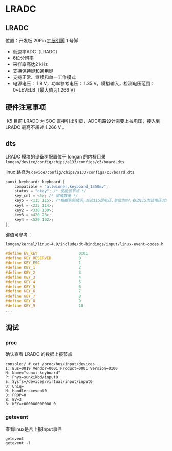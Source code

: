 # LRADC

## LRADC

位置：开发板 20Pin [扩展引脚](扩展引脚) 1 号脚

* 低速率ADC（LRADC）
* 6位分辨率
* 采样率高达2 kHz
* 支持保持键和通用键
* 支持正常、继续和单一工作模式
* 电源电压： 1.8 V，功率参考电压： 1.35 V，模拟输入，检测电压范围：0~LEVELB（最大值为1.266 V）



## 硬件注意事项

​		K5 目前 LRADC 为 SOC 直接引出引脚，ADC电路设计需要上拉电压，接入到 LRADC 最高不超过 1.266 V 。



## dts

LRADC 模块的设备树配置位于 longan 的内核目录 `longan/device/config/chips/a133/configs/c3/board.dts`

linux 路径为 `device/config/chips/a133/configs/c3/board.dts`

```c
sunxi_keyboard: keyboard {
    compatible = "allwinner,keyboard_1350mv";
	status = "okay"; /* 使能该节点 */
	key_cnt = <5>; /* 键值数量 */
	keyo = <115 115>; /*根据实际情况,左边115是电压,单位为mV,右边115为该电压对应的键值*/
	keyl = <235 114>;
	key2 = <330 139>;
	key3 = <420 28>;
	key4 = <520 102>;
};
```



键值可参考：

`longan/kernel/linux-4.9/include/dt-bindings/input/linux-event-codes.h`

```c
#define EV_KEY                  0x01
#define KEY_RESERVED            0
#define KEY_ESC                 1
#define KEY_1                   2
#define KEY_2                   3
#define KEY_3                   4
#define KEY_4                   5
#define KEY_5                   6
#define KEY_6                   7
#define KEY_7                   8
#define KEY_8                   9
#define KEY_9                   10
...
```



## 调试

### proc

确认查看 LRADC 的数据上报节点

```
console:/ # cat /proc/bus/input/devices
I: Bus=0019 Vendor=0001 Product=0001 Version=0100
N: Name="sunxi-keyboard"
P: Phys=sunxikbd/input0
S: Sysfs=/devices/virtual/input/input0
U: Uniq=
H: Handlers=event0
B: PROP=0
B: EV=3
B: KEY=c000000000000 0
```



### getevent

查看linux是否上报Input事件

```
getevent
getevent -l
```



